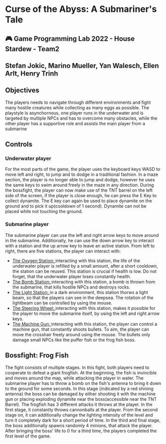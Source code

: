 # Curse of the Abyss: A Submariner's Tale
## :video_game: Game Programming Lab 2022 - House Stardew - Team2
## Stefan Jokic, Marino Mueller, Yan Walesch, Ellen Arlt, Henry Trinh


## Objectives

The players needs to navigate through different environments and fight many hostile creatures while collecting as many eggs as possible.
The playstyle is asynchornous, one player runs in the underwater and is targeted by multiple NPCs and has to overcome many obstacles, 
while the other player has a supportive role and assists the main player from a submarine

## Controls
### Underwater player

For the most parts of the game, the player uses the keyboard keys WASD to move left and right, to jump and to dodge in a traditional fashion.
In a maze section, the player is no longer able to jump and dodge, however he uses the same keys to swim around freely in the maze in any direction.
During the bossfight, the player can now make use of the TNT barrel on the left side of the screen, if the player is close enough, he can press the E Key to collect dynamite.
The E key can again be used to place dynamite on the ground and to pick it up(cooldown of 1 second). Dynamite can not be placed while not touching the ground.

### Submarine player

The submarine player can use the left and right arrow keys to move around in the submarine.
Additionally, he can use the down arrow key to interact with a station and the up arrow key to leave an active station.
From left to right, there are five stations, the player can interact with:

* <ins> The Oxygen Station: </ins> interacting with this station, the life of the underwater player is refilled by a small amount, after a short cooldown, the station can be reused. This station is crucial if health is low. Do not forget, that the underwater player loses constantly health.
* <ins> The Bomb Station: </ins>  interacting with this station, a bomb is thrown from the submarine, that kills hostile NPCs and destroys rocks. 
* <ins> The Light Station: </ins> in a dark environment, this station thorws a light beam, so that the players can see in the deepsea. The rotation of the lightbeam can be controlled by using the mouse. 
* <ins> The Steering Wheel: </ins> interacting with this station, makes it possible for the player to move the submarine itself, by using the left and right arrow keys. 
* <ins> The Machine Gun: </ins>interacting with this station, the player can control a machine gun, that constantly shoots bullets. To aim, the player can move the crosshair freely around using the mouse. The bullets only damage small NPCs like the puffer fish or the frog fish boss. 

## Bossfight: Frog Fish

The fight consists of multiple stages. In this fight, both players need to cooperate to defeat a giant frogfish.
At the beginning, the fish is invincible and moves around the map, while attacking the player in water.
The submarine player has to throw a bomb on the fish's antenna to bring it down to the ground for some seconds. 
In this stage (indicated by a red shining antenna) the boss can be damaged by either shooting it with the machine gun or placing exploding dynamite near the boss(accessible near the TNT Barrel).
The frogfish has 3 different attacks it throws at the player.
In the first stage, it constantly throws cannonballs at the player.
From the second stage on, it can additionally change the lighting intensity of the level and turn it completely dark for a short period of time. 
In the third and final stage, the boss additionally spawns randomly 4 minions, that attack the player.
After bringing the boss' life to 0 for a third time, the players completed the first level of the game.
